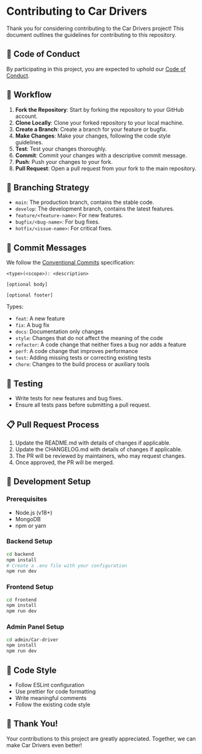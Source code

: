 # Contributing to Car Drivers

Thank you for considering contributing to the Car Drivers project! This document outlines the guidelines for contributing to this repository.

## 🌟 Code of Conduct

By participating in this project, you are expected to uphold our [Code of Conduct](CODE_OF_CONDUCT.md).

## 🔄 Workflow

1. **Fork the Repository**: Start by forking the repository to your GitHub account.
2. **Clone Locally**: Clone your forked repository to your local machine.
3. **Create a Branch**: Create a branch for your feature or bugfix.
4. **Make Changes**: Make your changes, following the code style guidelines.
5. **Test**: Test your changes thoroughly.
6. **Commit**: Commit your changes with a descriptive commit message.
7. **Push**: Push your changes to your fork.
8. **Pull Request**: Open a pull request from your fork to the main repository.

## 🌿 Branching Strategy

- `main`: The production branch, contains the stable code.
- `develop`: The development branch, contains the latest features.
- `feature/<feature-name>`: For new features.
- `bugfix/<bug-name>`: For bug fixes.
- `hotfix/<issue-name>`: For critical fixes.

## 📝 Commit Messages

We follow the [Conventional Commits](https://www.conventionalcommits.org/) specification:

```
<type>(<scope>): <description>

[optional body]

[optional footer]
```

Types:
- `feat`: A new feature
- `fix`: A bug fix
- `docs`: Documentation only changes
- `style`: Changes that do not affect the meaning of the code
- `refactor`: A code change that neither fixes a bug nor adds a feature
- `perf`: A code change that improves performance
- `test`: Adding missing tests or correcting existing tests
- `chore`: Changes to the build process or auxiliary tools

## 🧪 Testing

- Write tests for new features and bug fixes.
- Ensure all tests pass before submitting a pull request.

## 📋 Pull Request Process

1. Update the README.md with details of changes if applicable.
2. Update the CHANGELOG.md with details of changes if applicable.
3. The PR will be reviewed by maintainers, who may request changes.
4. Once approved, the PR will be merged.

## 🚀 Development Setup

### Prerequisites
- Node.js (v18+)
- MongoDB
- npm or yarn

### Backend Setup
```bash
cd backend
npm install
# Create a .env file with your configuration
npm run dev
```

### Frontend Setup
```bash
cd frontend
npm install
npm run dev
```

### Admin Panel Setup
```bash
cd admin/Car-driver
npm install
npm run dev
```

## 🔧 Code Style

- Follow ESLint configuration
- Use prettier for code formatting
- Write meaningful comments
- Follow the existing code style

## 🙏 Thank You!

Your contributions to this project are greatly appreciated. Together, we can make Car Drivers even better!
